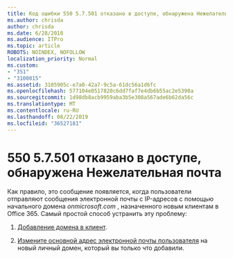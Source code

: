 ```yaml
---
title: Код ошибки 550 5.7.501 отказано в доступе, обнаружена Нежелательная почта
ms.author: chrisda
author: chrisda
ms.date: 6/28/2018
ms.audience: ITPro
ms.topic: article
ROBOTS: NOINDEX, NOFOLLOW
localization_priority: Normal
ms.custom:
- "351"
- "3100015"
ms.assetid: 3105905c-e7a0-42a7-9c5a-61dc56a1d6fc
ms.openlocfilehash: 577104e0517820c6dd7faf7e4db6b55ac2e5398a
ms.sourcegitcommit: 1d98db8acb9959aba3b5e308a567ade6b62da56c
ms.translationtype: MT
ms.contentlocale: ru-RU
ms.lasthandoff: 08/22/2019
ms.locfileid: "36527181"
---
```

# <a name="550-57501-access-denied-spam-abuse-detected"></a>550 5.7.501 отказано в доступе, обнаружена Нежелательная почта

Как правило, это сообщение появляется, когда пользователи отправляют сообщения электронной почты с IP-адресов с помощью начального домена *onmicrosoft.com* , назначенного новым клиентам в Office 365. Самый простой способ устранить эту проблему:

1. [Добавление домена в клиент](https://support.office.com/article/6383f56d-3d09-4dcb-9b41-b5f5a5efd611.aspx).

2. [Измените основной адрес электронной почты пользователя](https://support.office.com/article/fb5ac074-e203-4e1f-9843-b9d1a3e03297.aspx) на новый личный домен, который вы только что добавили.
